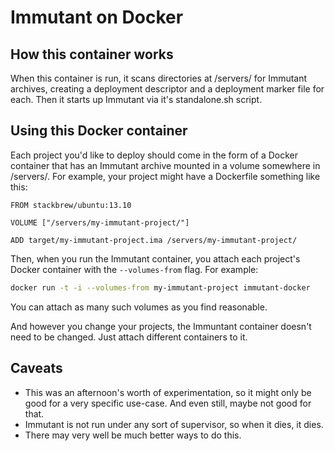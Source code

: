 # Immutant on Docker

## How this container works

When this container is run, it scans directories at /servers/ for
Immutant archives, creating a deployment descriptor and a deployment
marker file for each. Then it starts up Immutant via it's
standalone.sh script.

## Using this Docker container

Each project you'd like to deploy should come in the form of a Docker
container that has an Immutant archive mounted in a volume somewhere
in /servers/. For example, your project might have a Dockerfile
something like this:

```
FROM stackbrew/ubuntu:13.10

VOLUME ["/servers/my-immutant-project/"]

ADD target/my-immutant-project.ima /servers/my-immutant-project/
```

Then, when you run the Immutant container, you attach each project's
Docker container with the `--volumes-from` flag. For example:

```sh
docker run -t -i --volumes-from my-immutant-project immutant-docker
```

You can attach as many such volumes as you find reasonable.

And however you change your projects, the Immuntant container doesn't
need to be changed. Just attach different containers to it.

## Caveats

* This was an afternoon's worth of experimentation, so it might only
  be good for a very specific use-case. And even still, maybe not good
  for that.
* Immutant is not run under any sort of supervisor, so when it dies,
  it dies.
* There may very well be much better ways to do this.
